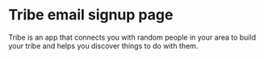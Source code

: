# Tribe email signup page

Tribe is an app that connects you with random people in your area to build your tribe and helps you discover things to do with them.
